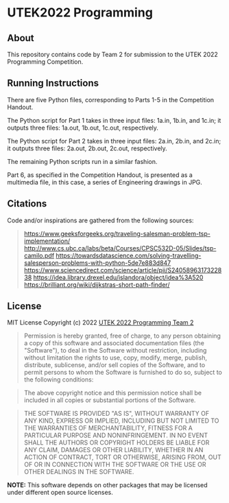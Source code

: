 # UTEK2022 Programming

## About
This repository contains code by Team 2 for submission to the UTEK 2022 Programming Competition.

## Running Instructions
There are five Python files, corresponding to Parts 1-5 in the Competition Handout.

The Python script for Part 1 takes in three input files: 1a.in, 1b.in, and 1c.in;
it outputs three files: 1a.out, 1b.out, 1c.out, respectively.

The Python script for Part 2 takes in three input files: 2a.in, 2b.in, and 2c.in;
it outputs three files: 2a.out, 2b.out, 2c.out, respectively.

The remaining Python scripts run in a similar fashion.

Part 6, as specified in the Competition Handout, is presented as a multimedia file, in this case, a series of Engineering drawings in JPG.

## Citations
Code and/or inspirations are gathered from the following sources:
> https://www.geeksforgeeks.org/traveling-salesman-problem-tsp-implementation/
> http://www.cs.ubc.ca/labs/beta/Courses/CPSC532D-05/Slides/tsp-camilo.pdf
> https://towardsdatascience.com/solving-travelling-salesperson-problems-with-python-5de7e883d847
> https://www.sciencedirect.com/science/article/pii/S2405896317322838
> https://idea.library.drexel.edu/islandora/object/idea%3A520
> https://brilliant.org/wiki/dijkstras-short-path-finder/

## License
MIT License
Copyright (c) 2022 [UTEK 2022 Programming Team 2](https://github.com/macarl08)

> Permission is hereby granted, free of charge, to any person obtaining a copy
> of this software and associated documentation files (the "Software"), to deal
> in the Software without restriction, including without limitation the rights
> to use, copy, modify, merge, publish, distribute, sublicense, and/or sell
> copies of the Software, and to permit persons to whom the Software is
> furnished to do so, subject to the following conditions:

> The above copyright notice and this permission notice shall be included in all
> copies or substantial portions of the Software.

> THE SOFTWARE IS PROVIDED "AS IS", WITHOUT WARRANTY OF ANY KIND, EXPRESS OR
> IMPLIED, INCLUDING BUT NOT LIMITED TO THE WARRANTIES OF MERCHANTABILITY,
> FITNESS FOR A PARTICULAR PURPOSE AND NONINFRINGEMENT. IN NO EVENT SHALL THE
> AUTHORS OR COPYRIGHT HOLDERS BE LIABLE FOR ANY CLAIM, DAMAGES OR OTHER
> LIABILITY, WHETHER IN AN ACTION OF CONTRACT, TORT OR OTHERWISE, ARISING FROM,
> OUT OF OR IN CONNECTION WITH THE SOFTWARE OR THE USE OR OTHER DEALINGS IN THE
> SOFTWARE.

**NOTE:** This software depends on other packages that may be licensed under different open source licenses.